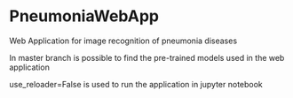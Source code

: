 # PneumoniaWebApp
Web Application for image recognition of pneumonia diseases


In master branch is possible to find the pre-trained models used in the web application

use_reloader=False is used to run the application in jupyter notebook
